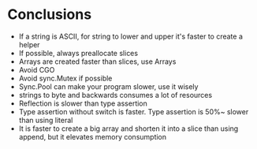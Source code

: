 # Conclusions

- If a string is ASCII, for string to lower and upper it's faster to create a helper
- If possible, always preallocate slices
- Arrays are created faster than slices, use Arrays
- Avoid CGO
- Avoid sync.Mutex if possible
- Sync.Pool can make your program slower, use it wisely
- strings to byte and backwards consumes a lot of resources
- Reflection is slower than type assertion
- Type assertion without switch is faster. Type assertion is 50%~ slower than using literal
- It is faster to create a big array and shorten it into a slice than using append, but it elevates memory consumption